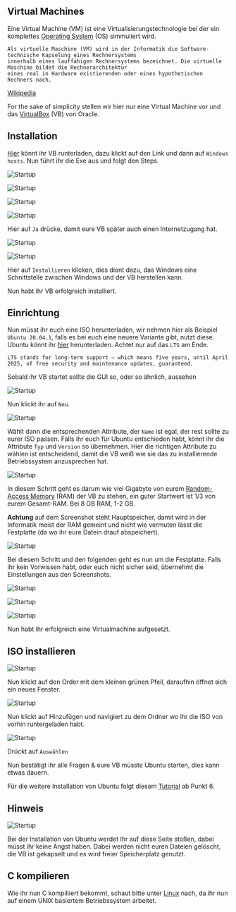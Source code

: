 ## Virtual Machines

Eine Virtual Machine (VM) ist eine Virtualisierungstechnologie bei der ein komplettes [Operating System](https://de.wikipedia.org/wiki/Betriebssystem) (OS) simmuliert wird.
```
Als virtuelle Maschine (VM) wird in der Informatik die Software-technische Kapselung eines Rechnersystems 
innerhalb eines lauffähigen Rechnersystems bezeichnet. Die virtuelle Maschine bildet die Rechnerarchitektur 
eines real in Hardware existierenden oder eines hypothetischen Rechners nach.
```
[Wikipedia](https://de.wikipedia.org/wiki/Virtuelle_Maschine)

For the sake of simplicity stellen wir hier nur eine Virtual Machine vor und das [VirtualBox](https://de.wikipedia.org/wiki/VirtualBox) (VB) von Oracle.

## Installation

[Hier](https://www.virtualbox.org/wiki/Downloads) könnt ihr VB runterladen, 
dazu klickt auf den Link und dann auf ``Windows hosts``. Nun führt ihr die Exe aus 
und folgt den Steps.

![Startup](startup.png)


![Startup](2.png)


![Startup](3.png)


![Startup](4.png)

Hier auf ``Ja`` drücke, damit eure VB später auch einen Internetzugang hat.



![Startup](5.png)



![Startup](6.png)

Hier auf ``Installieren`` klicken, dies dient dazu, das Windows eine Schnittstelle 
zwischen Windows und der VB herstellen kann.

Nun habt ihr VB erfolgreich installiert.

## Einrichtung

Nun müsst ihr euch eine ISO herunterladen, wir nehmen hier als Beispiel 
``Ubuntu 20.04.1``, falls es bei euch eine neuere Variante gibt, nutzt diese. Ubuntu könnt ihr [hier](https://ubuntu.com/download/desktop) herunterladen.
Achtet nur auf das ``LTS`` am Ende. 

```LTS stands for long-term support — which means five years, until April 2025, of free security and maintenance updates, guaranteed.```


Sobald ihr VB startet sollte die GUI so, oder so ähnlich, aussehen

![Startup](7.png)

Nun klickt ihr auf ``Neu``.




![Startup](8.png)

Wählt dann die entsprechenden Attribute, der ``Name`` ist egal, der rest sollte zu eurer ISO passen.
Falls ihr euch für Ubuntu entschieden habt, könnt ihr die Attribute ``Typ`` und ``Version`` so übernehmen.
Hier die richtigen Attribute zu wählen ist entscheidend, damit die VB weiß wie sie das zu installierende Betriebssystem anzusprechen hat.



![Startup](9.png)

In diesem Schritt geht es darum wie viel Gigabyte von eurem [Random-Access Memory](https://de.wikipedia.org/wiki/Random-Access_Memory) (RAM)
der VB zu stehen, ein guter Startwert ist 1/3 von eurem Gesamt-RAM. Bei 8 GB RAM, 1-2 GB.

**Achtung** auf dem Screenshot steht Hauptspeicher, damit wird in der Informatik meist der RAM gemeint und nicht wie 
 vermuten lässt die Festplatte (da wo ihr eure Datein drauf abspeichert).

 
 
![Startup](10.png)

Bei diesem Schritt und den folgenden geht es nun um die Festplatte.
Falls ihr kein Vorwissen habt, oder euch nicht sicher seid, übernehmt die Einstellungen aus den Screenshots.



![Startup](11.png)


![Startup](12.png)


![Startup](13.png)

Nun habt ihr erfolgreich eine Virtualmachine aufgesetzt.


## ISO installieren

![Startup](14.png)

Nun klickt auf den Order mit dem kleinen grünen Pfeil, daraufhin öffnet sich ein neues Fenster.



![Startup](15.png)

Nun klickt auf Hinzufügen und navigiert zu dem Ordner wo ihr die ISO von vorhin runtergeladen habt.



![Startup](16.png)

Drückt auf ``Auswählen``

Nun bestätigt ihr alle Fragen & eure VB müsste Ubuntu starten, dies kann etwas dauern.

Für die weitere Installation von Ubuntu folgt diesem 
[Tutorial](https://ubuntu.com/tutorials/install-ubuntu-desktop#6-allocate-drive-space]) ab Punkt 6.


## Hinweis

![Startup](17.png)

Bei der Installation von Ubuntu werdet Ihr auf diese Seite stoßen, 
dabei müsst ihr keine Angst haben. Dabei werden nicht euren Dateien gelöscht, 
die VB ist gekapselt und es wird freier Speicherplatz genutzt.


## C kompilieren

Wie ihr nun C kompiliiert bekommt, schaut bitte unter [Linux](ckurs/linux.md) nach, da ihr nun auf einem UNIX basiertem Betriebssystem arbeitet.